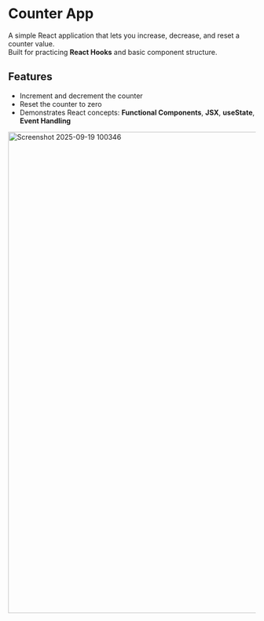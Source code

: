 # Counter App

A simple React application that lets you increase, decrease, and reset a counter value.  
Built for practicing **React Hooks** and basic component structure.

## Features
- Increment and decrement the counter
- Reset the counter to zero
- Demonstrates React concepts: **Functional Components**, **JSX**, **useState**, **Event Handling**

<img width="1913" height="981" alt="Screenshot 2025-09-19 100346" src="https://github.com/user-attachments/assets/474800d2-e109-41a2-8d16-23448eded727" />
